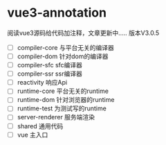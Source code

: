 # vue3-annotation
阅读vue3源码给代码加注释，文章更新中.....
版本V3.0.5

- [ ] compiler-core 与平台无关的编译器
- [ ] compiler-dom 针对dom的编译器
- [ ] compiler-sfc sfc编译器
- [ ] compiler-ssr ssr编译器
- [ ] reactivity 响应Api
- [ ] runtime-core 平台无关的runtime
- [ ] runtime-dom 针对浏览器的runtime
- [ ] runtime-test 为测试写的runtime
- [ ] server-renderer 服务端渲染
- [ ] shared 通用代码
- [ ] vue 主入口